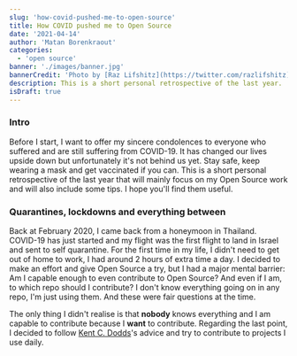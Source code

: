```yaml
---
slug: 'how-covid-pushed-me-to-open-source'
title: How COVID pushed me to Open Source
date: '2021-04-14'
author: 'Matan Borenkraout'
categories:
  - 'open source'
banner: './images/banner.jpg'
bannerCredit: 'Photo by [Raz Lifshitz](https://twitter.com/razlifshitz)'
description: This is a short personal retrospective of the last year.
isDraft: true
---
```


### Intro

Before I start, I want to offer my sincere condolences to everyone who suffered and are still suffering from COVID-19. It has changed our lives upside down but unfortunately it's not behind us yet. Stay safe, keep wearing a mask and get vaccinated if you can.
This is a short personal retrospective of the last year that will mainly focus on my Open Source work and will also include some tips. I hope you'll find them useful.

### Quarantines, lockdowns and everything between

Back at February 2020, I came back from a honeymoon in Thailand. 
COVID-19 has just started and my flight was the first flight to land in Israel and sent to self quarantine. For the first time in my life, I didn't need to get out of home to work, I had around 2 hours of extra time a day.
I decided to make an effort and give Open Source a try, but I had a major mental barrier: Am I capable enough to even contribute to Open Source? And even if I am, to which repo should I contribute? I don't know everything going on in any repo, I'm just using them. And these were fair questions at the time.

The only thing I didn't realise is that **nobody** knows everything and I am capable to contribute because I **want** to contribute.
Regarding the last point, I decided to follow [Kent C. Dodds](https://twitter.com/kentcdodds)'s advice and try to contribute to projects I use daily.
